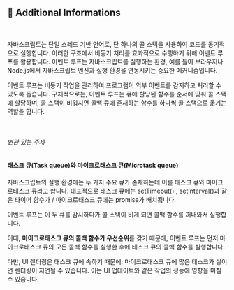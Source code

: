 ## 🧐 Additional Informations

<br />

자바스크립트는 단일 스레드 기반 언어로, 단 하나의 콜 스택을 사용하여 코드를 동기적으로 실행합니다.
이러한 구조에서 비동기 처리를 효과적으로 수행하기 위해 이벤트 루프를 활용합니다.
이벤트 루프는 자바스크립트를 실행하는 환경, 예를 들어 브라우저나 Node.js에서
자바스크립트 엔진과 실행 환경을 연동시키는 중요한 메커니즘입니다.

이벤트 루프는 비동기 작업을 관리하여 프로그램이 외부 이벤트를 감지하고 처리할 수 있도록 돕습니다.
구체적으로는, 이벤트 루프는 큐에 할당된 함수를 순서에 맞춰 콜 스택에 할당하며,
콜 스택이 비워지면 콜백 큐에 존재하는 함수를 하나씩 콜 스택으로 옮기는 역할을 합니다.

<br />

###### 연관 있는 주제

#### 태스크 큐(Task queue)와 마이크로태스크 큐(Microtask queue)

자바스크립트의 실행 환경에는 두 가지 주요 큐가 존재하는데 이를 태스크 큐와 마이크로태스크 큐라고 합니다.
대표적으로 태스크 큐에는 setTimeout() , setInterval()과 같은 타이머 함수가 / 마이크로태스크 큐에는 promise가 배치됩니다.

이벤트 루프는 이 두 큐를 감시하다가 콜 스택이 비게 되면 콜백 함수를 꺼내와서 실행합니다.

이때, **마이크로태스크 큐의 콜백 함수가 우선순위**를 갖기 때문에,
이벤트 루프는 먼저 마이크로태스크 큐의 모든 콜백 함수를 실행한 후에 태스크 큐의 콜백 함수를 실행합니다.

다만, UI 렌더링은 태스크 큐에 속하기 때문에, 마이크로태스크 큐에 많은 태스크가 쌓이면 렌더링이 지연될 수 있습니다.
이는 UI 업데이트와 같은 작업의 성능에 영향을 미칠 수 있습니다.

<br />
